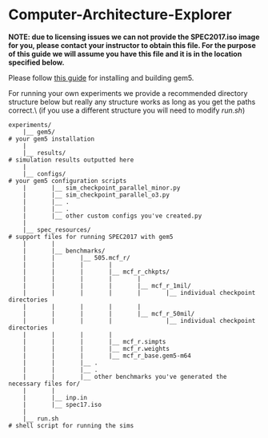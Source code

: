 # Computer-Architecture-Explorer
**NOTE: due to licensing issues we can not provide the SPEC2017.iso image for you, please contact your instructor to obtain this file. For the purpose of this guide we will assume you have this file and it is in the location specified below.**

Please follow [this guide](https://www.gem5.org/documentation/general_docs/building) for installing and building gem5.

For running your own experiments we provide a recommended directory structure below but really any structure works as long as you get the paths correct.\ (if you use a different structure you will need to modify *run.sh*)

```
experiments/
    |__ gem5/                                                                           # your gem5 installation
    |
    |__ results/                                                                        # simulation results outputted here
    |
    |__ configs/                                                                        # your gem5 configuration scripts
    |       |__ sim_checkpoint_parallel_minor.py
    |       |__ sim_checkpoint_parallel_o3.py
    |       |__ .
    |       |__ .
    |       |__ other custom configs you've created.py
    |
    |__ spec_resources/                                                                 # support files for running SPEC2017 with gem5
    |       |
    |       |__ benchmarks/
    |       |       |__ 505.mcf_r/
    |       |       |       |
    |       |       |       |__ mcf_r_chkpts/
    |       |       |       |       |
    |       |       |       |       |__ mcf_r_1mil/
    |       |       |       |       |       |__ individual checkpoint directories
    |       |       |       |       |      
    |       |       |       |       |__ mcf_r_50mil/
    |       |       |       |               |__ individual checkpoint directories
    |       |       |       |       
    |       |       |       |__ mcf_r.simpts
    |       |       |       |__ mcf_r.weights
    |       |       |       |__ mcf_r_base.gem5-m64
    |       |       |__ .
    |       |       |__ .
    |       |       |__ other benchmarks you've generated the necessary files for/
    |       |
    |       |__ inp.in
    |       |__ spec17.iso 
    |
    |__ run.sh                                                                          # shell script for running the sims

```
